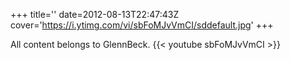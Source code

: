 +++
title=''
date=2012-08-13T22:47:43Z
cover='https://i.ytimg.com/vi/sbFoMJvVmCI/sddefault.jpg'
+++

All content belongs to GlennBeck.
{{< youtube sbFoMJvVmCI >}}
